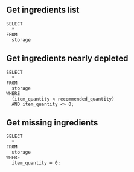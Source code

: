## Get ingredients list

```
SELECT
  *
FROM
  storage
```

## Get ingredients nearly depleted

```
SELECT
  *
FROM
  storage
WHERE
  (item_quantity < recommended_quantity)
  AND item_quantity <> 0;
```

## Get missing ingredients

```
SELECT
  *
FROM
  storage
WHERE
  item_quantity = 0;
```
